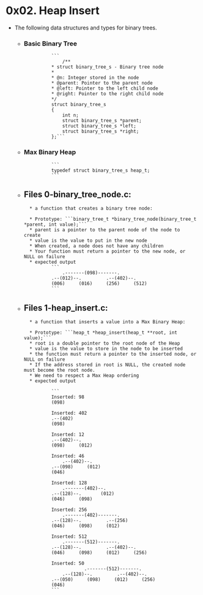 #                0x02. Heap Insert

* The following data structures and types for binary trees. 

    - ### Basic Binary Tree

                    ```
                        /**
                    * struct binary_tree_s - Binary tree node
                    *
                    * @n: Integer stored in the node
                    * @parent: Pointer to the parent node
                    * @left: Pointer to the left child node
                    * @right: Pointer to the right child node
                    */
                    struct binary_tree_s
                    {
                        int n;
                        struct binary_tree_s *parent;
                        struct binary_tree_s *left;
                        struct binary_tree_s *right;
                    };```

    - ### Max Binary Heap

                    ```
                    typedef struct binary_tree_s heap_t;
                    ```
    - ## Files 0-binary_tree_node.c:

            * a function that creates a binary tree node:

            * Prototype: ```binary_tree_t *binary_tree_node(binary_tree_t *parent, int value);```
            * parent is a pointer to the parent node of the node to create
            * value is the value to put in the new node
            * When created, a node does not have any children
            * Your function must return a pointer to the new node, or NULL on failure
            * expected output
                    ```
                        .-------(098)-------.
                    .--(012)--.         .--(402)--.
                    (006)     (016)     (256)     (512)
                    ```

    - ## Files 1-heap_insert.c:
            * a function that inserts a value into a Max Binary Heap:

            * Prototype: ```heap_t *heap_insert(heap_t **root, int value);```
            * root is a double pointer to the root node of the Heap
            * value is the value to store in the node to be inserted
            * the function must return a pointer to the inserted node, or NULL on failure
            * If the address stored in root is NULL, the created node must become the root node.
            * We need to respect a Max Heap ordering
            * expected output

                    ```
                    Inserted: 98
                    (098)

                    Inserted: 402
                    .--(402)
                    (098)

                    Inserted: 12
                    .--(402)--.
                    (098)     (012)

                    Inserted: 46
                        .--(402)--.
                    .--(098)     (012)
                    (046)

                    Inserted: 128
                        .-------(402)--.
                    .--(128)--.       (012)
                    (046)     (098)

                    Inserted: 256
                        .-------(402)-------.
                    .--(128)--.         .--(256)
                    (046)     (098)     (012)

                    Inserted: 512
                        .-------(512)-------.
                    .--(128)--.         .--(402)--.
                    (046)     (098)     (012)     (256)

                    Inserted: 50
                                .-------(512)-------.
                        .--(128)--.         .--(402)--.
                    .--(050)     (098)     (012)     (256)
                    (046)
                    ```